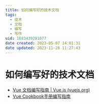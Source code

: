 ```yaml
---
title: 如何编写好的技术文档
tags: 
  - 技术
  - 文档
  - 编写
  - 写作
uid: 1683439291077
date created: 2023-05-07 14:01:31
date updated: 2023-11-28 11:27:43
---
```


# 如何编写好的技术文档

- [Vue 文档编写指南 | Vue.js (vuejs.org)](https://v3.cn.vuejs.org/guide/contributing/writing-guide.html#%E5%8E%9F%E5%88%99)
- [Vue Cookbook手册编写指南](https://v3.cn.vuejs.org/cookbook/)
